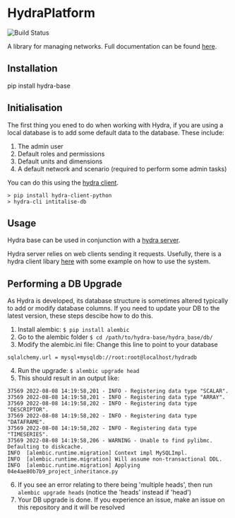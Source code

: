 HydraPlatform
=============

![Build Status](../../workflows/CI/badge.svg)


A library for managing networks. Full documentation can be found [here](http://umwrg.github.io/HydraPlatform/).


Installation
------------

pip install hydra-base

Initialisation
--------------
The first thing you ened to do when working with Hydra, if you are using a local database is to add some default data to the database.
These include:
1. The admin user
2. Default roles and permissions
3. Default units and dimensions
4. A default network and scenario (required to perform some admin tasks)

You can do this using the [hydra client](https://github.com/hydraplatform/hydra-client-python).

```
> pip install hydra-client-python
> hydra-cli intitalise-db
```

Usage
-----

Hydra base can be used in conjunction with a [hydra server](https://github.com/hydraplatform/hydra-server).

Hydra server relies on web clients sending it requests. Usefully, there is a hydra client
libary [here](https://github.com/hydraplatform/hydra-client-python) with some example on how to use the system.

Performing a DB Upgrade
-----------------------

As Hydra is developed, its database structure is sometimes altered typically to add or modify database columns.
If you need to update your DB to the latest version, these steps descibe how to do this.

1. Install alembic: `$ pip install alembic`
2. Go to the alembic folder `$ cd /path/to/hydra-base/hydra_base/db/`
3. Modify the alembic.ini file: Change this line to point to your database 
```
sqlalchemy.url = mysql+mysqldb://root:root@localhost/hydradb
```
4. Run the upgrade: `$ alembic upgrade head`
5. This should result in an output like:
```
37569 2022-08-08 14:19:58,201 - INFO - Registering data type "SCALAR".
37569 2022-08-08 14:19:58,201 - INFO - Registering data type "ARRAY".
37569 2022-08-08 14:19:58,202 - INFO - Registering data type "DESCRIPTOR".
37569 2022-08-08 14:19:58,202 - INFO - Registering data type "DATAFRAME".
37569 2022-08-08 14:19:58,202 - INFO - Registering data type "TIMESERIES".
37569 2022-08-08 14:19:58,206 - WARNING - Unable to find pylibmc. Defaulting to diskcache.
INFO  [alembic.runtime.migration] Context impl MySQLImpl.
INFO  [alembic.runtime.migration] Will assume non-transactional DDL.
INFO  [alembic.runtime.migration] Applying 04e4ae80b7b9_project_inheritance.py
```
6. If you see an error relating to there being 'multiple heads', then run `alembic upgrade heads` (notice the 'heads' instead if 'head')
7. Your DB upgrade is done. If you experience an issue, make an issue on this repository and it will be resolved
